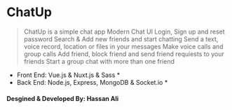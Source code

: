 # ChatUp

> ChatUp is a simple chat app
> Modern Chat UI
> Login, Sign up and reset password
> Search & Add new friends and start chatting
> Send a text, voice record, location or files in your messages
> Make voice calls and group calls
> Add friend, block friend and send friend requiests to your friends
> Start a group chat with more than one friend

* Front End: Vue.js & Nuxt.js & Sass *
* Back End: Node.js, Express, MongoDB & Socket.io *

#### Desgined & Developed By: Hassan Ali


